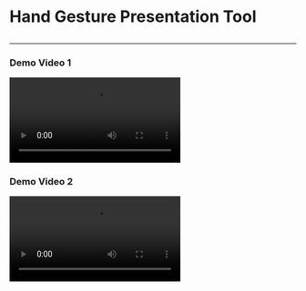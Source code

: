 # Hand Gesture Presentation Tool

## 

---

### Demo Video 1

<video src=".\video_demo\Demo_mode123.mp4"></video>

### Demo Video 2

<video src=".\video_demo\Demo_mode4.mp4"></video>
